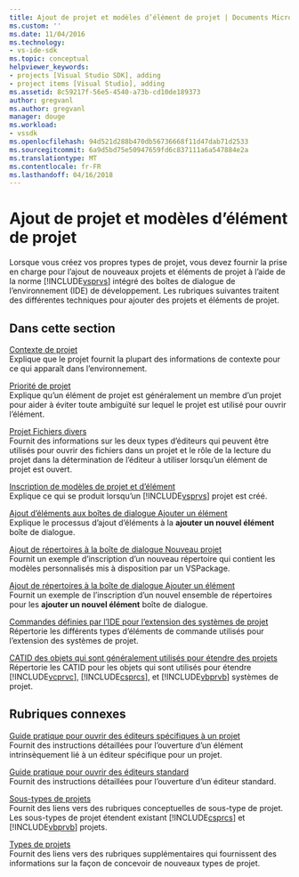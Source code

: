 ```yaml
---
title: Ajout de projet et modèles d’élément de projet | Documents Microsoft
ms.custom: ''
ms.date: 11/04/2016
ms.technology:
- vs-ide-sdk
ms.topic: conceptual
helpviewer_keywords:
- projects [Visual Studio SDK], adding
- project items [Visual Studio], adding
ms.assetid: 8c59217f-56e5-4540-a73b-cd10de189373
author: gregvanl
ms.author: gregvanl
manager: douge
ms.workload:
- vssdk
ms.openlocfilehash: 94d521d288b470db56736668f11d47dab71d2533
ms.sourcegitcommit: 6a9d5bd75e50947659fd6c837111a6a547884e2a
ms.translationtype: MT
ms.contentlocale: fr-FR
ms.lasthandoff: 04/16/2018
---
```

# <a name="adding-project-and-project-item-templates"></a>Ajout de projet et modèles d’élément de projet
Lorsque vous créez vos propres types de projet, vous devez fournir la prise en charge pour l’ajout de nouveaux projets et éléments de projet à l’aide de la norme [!INCLUDE[vsprvs](../../code-quality/includes/vsprvs_md.md)] intégré des boîtes de dialogue de l’environnement (IDE) de développement. Les rubriques suivantes traitent des différentes techniques pour ajouter des projets et éléments de projet.  
  
## <a name="in-this-section"></a>Dans cette section  
 [Contexte de projet](../../extensibility/internals/project-context.md)  
 Explique que le projet fournit la plupart des informations de contexte pour ce qui apparaît dans l’environnement.  
  
 [Priorité de projet](../../extensibility/internals/project-priority.md)  
 Explique qu’un élément de projet est généralement un membre d’un projet pour aider à éviter toute ambiguïté sur lequel le projet est utilisé pour ouvrir l’élément.  
  
 [Projet Fichiers divers](../../extensibility/internals/miscellaneous-files-project.md)  
 Fournit des informations sur les deux types d’éditeurs qui peuvent être utilisés pour ouvrir des fichiers dans un projet et le rôle de la lecture du projet dans la détermination de l’éditeur à utiliser lorsqu’un élément de projet est ouvert.  
  
 [Inscription de modèles de projet et d’élément](../../extensibility/internals/registering-project-and-item-templates.md)  
 Explique ce qui se produit lorsqu’un [!INCLUDE[vsprvs](../../code-quality/includes/vsprvs_md.md)] projet est créé.  
  
 [Ajout d’éléments aux boîtes de dialogue Ajouter un élément](../../extensibility/internals/adding-items-to-the-add-new-item-dialog-boxes.md)  
 Explique le processus d’ajout d’éléments à la **ajouter un nouvel élément** boîte de dialogue.  
  
 [Ajout de répertoires à la boîte de dialogue Nouveau projet](../../extensibility/internals/adding-directories-to-the-new-project-dialog-box.md)  
 Fournit un exemple d’inscription d’un nouveau répertoire qui contient les modèles personnalisés mis à disposition par un VSPackage.  
  
 [Ajout de répertoires à la boîte de dialogue Ajouter un élément](../../extensibility/internals/adding-directories-to-the-add-new-item-dialog-box.md)  
 Fournit un exemple de l’inscription d’un nouvel ensemble de répertoires pour les **ajouter un nouvel élément** boîte de dialogue.  
  
 [Commandes définies par l’IDE pour l’extension des systèmes de projet](../../extensibility/internals/ide-defined-commands-for-extending-project-systems.md)  
 Répertorie les différents types d’éléments de commande utilisés pour l’extension des systèmes de projet.  
  
 [CATID des objets qui sont généralement utilisés pour étendre des projets](../../extensibility/internals/catids-for-objects-that-are-typically-used-to-extend-projects.md)  
 Répertorie les CATID pour les objets qui sont utilisés pour étendre [!INCLUDE[vcprvc](../../code-quality/includes/vcprvc_md.md)], [!INCLUDE[csprcs](../../data-tools/includes/csprcs_md.md)], et [!INCLUDE[vbprvb](../../code-quality/includes/vbprvb_md.md)] systèmes de projet.  
  
## <a name="related-sections"></a>Rubriques connexes  
 [Guide pratique pour ouvrir des éditeurs spécifiques à un projet](../../extensibility/how-to-open-project-specific-editors.md)  
 Fournit des instructions détaillées pour l’ouverture d’un élément intrinsèquement lié à un éditeur spécifique pour un projet.  
  
 [Guide pratique pour ouvrir des éditeurs standard](../../extensibility/how-to-open-standard-editors.md)  
 Fournit des instructions détaillées pour l’ouverture d’un éditeur standard.  
  
 [Sous-types de projets](../../extensibility/internals/project-subtypes.md)  
 Fournit des liens vers des rubriques conceptuelles de sous-type de projet. Les sous-types de projet étendent existant [!INCLUDE[csprcs](../../data-tools/includes/csprcs_md.md)] et [!INCLUDE[vbprvb](../../code-quality/includes/vbprvb_md.md)] projets.  
  
 [Types de projets](../../extensibility/internals/project-types.md)  
 Fournit des liens vers des rubriques supplémentaires qui fournissent des informations sur la façon de concevoir de nouveaux types de projet.